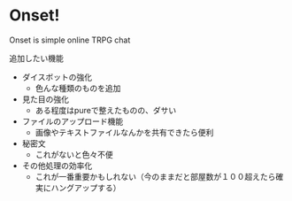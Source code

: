 # Onset!

Onset is simple online TRPG chat

追加したい機能

* ダイスボットの強化
    * 色んな種類のものを追加
* 見た目の強化
    * ある程度はpureで整えたものの、ダサい
* ファイルのアップロード機能
    * 画像やテキストファイルなんかを共有できたら便利
* 秘密文
    * これがないと色々不便
* その他処理の効率化
    * これが一番重要かもしれない（今のままだと部屋数が１００超えたら確実にハングアップする）
